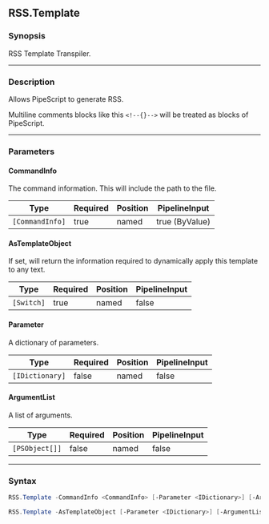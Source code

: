 RSS.Template
------------




### Synopsis
RSS Template Transpiler.



---


### Description

Allows PipeScript to generate RSS.

Multiline comments blocks like this ```<!--{}-->``` will be treated as blocks of PipeScript.



---


### Parameters
#### **CommandInfo**

The command information.  This will include the path to the file.






|Type           |Required|Position|PipelineInput |
|---------------|--------|--------|--------------|
|`[CommandInfo]`|true    |named   |true (ByValue)|



#### **AsTemplateObject**

If set, will return the information required to dynamically apply this template to any text.






|Type      |Required|Position|PipelineInput|
|----------|--------|--------|-------------|
|`[Switch]`|true    |named   |false        |



#### **Parameter**

A dictionary of parameters.






|Type           |Required|Position|PipelineInput|
|---------------|--------|--------|-------------|
|`[IDictionary]`|false   |named   |false        |



#### **ArgumentList**

A list of arguments.






|Type          |Required|Position|PipelineInput|
|--------------|--------|--------|-------------|
|`[PSObject[]]`|false   |named   |false        |





---


### Syntax
```PowerShell
RSS.Template -CommandInfo <CommandInfo> [-Parameter <IDictionary>] [-ArgumentList <PSObject[]>] [<CommonParameters>]
```
```PowerShell
RSS.Template -AsTemplateObject [-Parameter <IDictionary>] [-ArgumentList <PSObject[]>] [<CommonParameters>]
```

